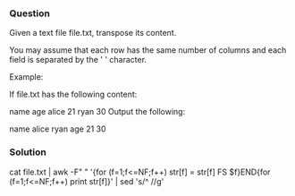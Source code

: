 ### Question

Given a text file file.txt, transpose its content.

You may assume that each row has the same number of columns and each field is separated by the ' ' character.

Example:

If file.txt has the following content:

name age
alice 21
ryan 30
Output the following:

name alice ryan
age 21 30

### Solution

cat file.txt |
awk -F" " '{for (f=1;f<=NF;f++) str[f] = str[f] FS $f}END{for (f=1;f<=NF;f++) print str[f]}' |
sed 's/^ //g'

